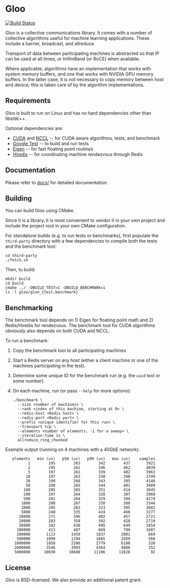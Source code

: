 # Gloo

[![Build Status](https://travis-ci.org/facebookincubator/gloo.svg?branch=master)](https://travis-ci.org/facebookincubator/gloo)

Gloo is a collective communications library. It comes with a number of
collective algorithms useful for machine learning applications. These
include a barrier, broadcast, and allreduce.

Transport of data between participating machines is abstracted so that
IP can be used at all times, or InifiniBand (or RoCE) when available.

Where applicable, algorithms have an implementation that works with
system memory buffers, and one that works with NVIDIA GPU memory
buffers. In the latter case, it is not necessary to copy memory between
host and device; this is taken care of by the algorithm implementations.

## Requirements

Gloo is built to run on Linux and has no hard dependencies other than libstdc++.

Optional dependencies are:
* [CUDA][cuda] and [NCCL][nccl] -- for CUDA aware algorithms, tests, and benchmark
* [Google Test][gtest] -- to build and run tests
* [Eigen][eigen] -- for fast floating point routines
* [Hiredis][hiredis] -- for coordinating machine rendezvous through Redis

[cuda]: http://www.nvidia.com/object/cuda_home_new.html
[nccl]: https://github.com/nvidia/nccl
[gtest]: https://github.com/google/googletest
[eigen]: http://eigen.tuxfamily.org
[hiredis]: https://github.com/redis/hiredis

## Documentation

Please refer to [docs/](docs/) for detailed documentation.

## Building

You can build Gloo using CMake.

Since it is a library, it is most convenient to vendor it in your own
project and include the project root in your own CMake configuration.

For standalone builds (e.g. to run tests or benchmarks), first
populate the `third-party` directory with a few dependencies to
compile both the tests and the benchmark tool:

``` shell
cd third-party
./fetch.sh
```

Then, to build:

``` shell
mkdir build
cd build
cmake ../ -DBUILD_TEST=1 -DBUILD_BENCHMARK=1
ls -l gloo/gloo_{test,benchmark}
```

## Benchmarking

The benchmark tool depends on 1) Eigen for floating point math and 2)
Redis/Hiredis for rendezvous. The benchmark tool for CUDA algorithms
obviously also depends on both CUDA and NCCL.

To run a benchmark:

1. Copy the benchmark tool to all participating machines

2. Start a Redis server on any host (either a client machine or one of
   the machines participating in the test).
   
3. Determine some unique ID for the benchmark run (e.g. the `uuid`
   tool or some number).
   
4. On each machine, run (or pass `--help` for more options):

    ```
    ./benchmark \
      --size <number of machines> \
      --rank <index of this machine, starting at 0> \
      --redis-host <Redis host> \
      --redis-port <Redis port> \
      --prefix <unique identifier for this run> \
      --transport tcp \
      --elements <number of elements; -1 for a sweep> \
      --iteration-time 1s \
      allreduce_ring_chunked
    ```

Example output (running on 4 machines with a 40GbE network):

``` text
   elements   min (us)   p50 (us)   p99 (us)   max (us)    samples
          1        195        263        342        437       3921
          2        195        261        346        462       4039
          5        197        261        339        402       3963
         10        197        263        338        398       3749
         20        199        268        343        395       4146
         50        200        265        344        401       3889
        100        205        265        351        414       3645
        200        197        264        328        387       3960
        500        201        264        329        394       4274
       1000        200        267        330        380       3344
       2000        205        263        323        395       3682
       5000        240        335        424        460       3277
      10000        271        346        402        457       2721
      20000        283        358        392        428       2719
      50000        342        438        495        649       1654
     100000        413        487        669        799       1687
     200000       1113       1450       1837       2801        669
     500000       1099       1294       1665       1959        560
    1000000       1858       2286       2779       6100        320
    2000000       3546       3993       4364       4886        252
    5000000      10030      10608      11106      11628         92
```

## License

Gloo is BSD-licensed. We also provide an additional patent grant.
